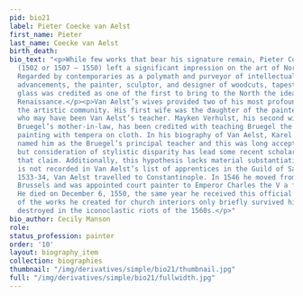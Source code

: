 ```yaml
---
pid: bio21
label: Pieter Coecke van Aelst
first_name: Pieter
last_name: Coecke van Aelst
birth_death:
bio_text: "<p>While few works that bear his signature remain, Pieter Coecke van Aelst
  (1502 or 1507 – 1550) left a significant impression on the art of Northern Europe.
  Regarded by contemporaries as a polymath and purveyor of intellectual and artistic
  advancements, the painter, sculptor, and designer of woodcuts, tapestries and stained
  glass was credited as one of the first to bring to the North the ideals of the Italian
  Renaissance.</p><p>Van Aelst’s wives provided two of his most profound links in
  the artistic community. His first wife was the daughter of the painter Jan Mertens,
  who may have been Van Aelst’s teacher. Mayken Verhulst, his second wife and Pieter
  Bruegel’s mother-in-law, has been credited with teaching Bruegel the technique of
  painting with tempera on cloth. In his biography of Van Aelst, Karel van Mander
  named him as the Bruegel’s principal teacher and this was long accepted as true,
  but consideration of stylistic disparity has lead some recent scholars to reject
  that claim. Additionally, this hypothesis lacks material substantiation as Bruegel
  is not recorded in Van Aelst’s list of apprentices in the Guild of Saint Luke.</p><p>In
  1533-34, Van Aelst travelled to Constantinople. In 1546 he moved from Antwerp to
  Brussels and was appointed court painter to Emperor Charles the V a few years later.
  He died on December 6, 1550, the same year he received this official title. Many
  of the works he created for church interiors only briefly survived him, and were
  destroyed in the iconoclastic riots of the 1560s.</p>"
bio_author: Cecily Manson
role:
status_profession: painter
order: '10'
layout: biography_item
collection: biographies
thumbnail: "/img/derivatives/simple/bio21/thumbnail.jpg"
full: "/img/derivatives/simple/bio21/fullwidth.jpg"
---
```

